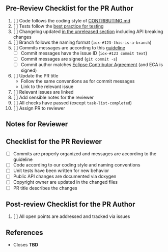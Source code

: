 ## Pre-Review Checklist for the PR Author

1. [ ] Code follows the coding style of [CONTRIBUTING.md][contributing]
1. [ ] Tests follow the [best practice for testing][testing]
1. [ ] Changelog updated [in the unreleased section][changelog] including API breaking changes
1. [ ] Branch follows the naming format (`iox-#123-this-is-a-branch`)
1. [ ] Commits messages are according to this [guideline][commit-guidelines]
    - [ ] Commit messages have the issue ID (`iox-#123 commit text`)
    - [ ] Commit messages are signed (`git commit -s`)
    - [ ] Commit author matches [Eclipse Contributor Agreement][eca] (and ECA is signed)
1. [ ] Update the PR title
   - Follow the same conventions as for commit messages
   - Link to the relevant issue
1. [ ] Relevant issues are linked
1. [ ] Add sensible notes for the reviewer
1. [ ] All checks have passed (except `task-list-completed`)
1. [ ] Assign PR to reviewer

[commit-guidelines]: https://tbaggery.com/2008/04/19/a-note-about-git-commit-messages.html
[eca]: http://www.eclipse.org/legal/ECA.php
[contributing]: https://github.com/eclipse-iceoryx/iceoryx/blob/master/CONTRIBUTING.md#coding-style
[testing]: https://github.com/eclipse-iceoryx/iceoryx/blob/master/doc/website/advanced/best-practice-for-testing.md
[changelog]: https://github.com/eclipse-iceoryx/iceoryx/blob/master/CHANGELOG.md

## Notes for Reviewer
<!-- Items in addition to the checklist below that the reviewer should look for -->

## Checklist for the PR Reviewer

- [ ] Commits are properly organized and messages are according to the guideline
- [ ] Code according to our coding style and naming conventions
- [ ] Unit tests have been written for new behavior
- [ ] Public API changes are documented via doxygen
- [ ] Copyright owner are updated in the changed files
- [ ] PR title describes the changes

## Post-review Checklist for the PR Author

1. [ ] All open points are addressed and tracked via issues

## References

- Closes **TBD**
